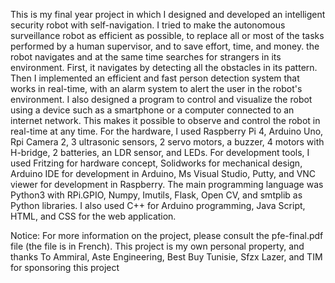 This is my final year project in which I designed and developed an intelligent security robot with self-navigation.
I tried to make the autonomous surveillance robot as efficient as possible, to replace all or most of the tasks performed by a human supervisor, and to save effort, time, and money. the robot navigates and at the same time searches for strangers in its environment. First, it navigates by detecting all the obstacles in its pattern. Then I implemented an efficient and fast person detection system that works in real-time, with an alarm system to alert the user in the robot's environment. I also designed a program to control and visualize the robot using a device such as a smartphone or a computer connected to an internet network. This makes it possible to observe and control the robot in real-time at any time.
For the hardware, I used Raspberry Pi 4, Arduino Uno, Rpi Camera 2, 3 ultrasonic sensors, 2 servo motors, a buzzer, 4 motors with H-bridge, 2 batteries, an LDR sensor, and LEDs.
For development tools, I used Fritzing for hardware concept, Solidworks for mechanical design, Arduino IDE for development in Arduino, Ms Visual Studio, Putty, and VNC viewer for development in Raspberry.
The main programming language was Python3 with RPi.GPIO, Numpy, Imutils, Flask, Open CV, and smtplib as Python libraries. I also used C++ for Arduino programming, Java Script, HTML, and CSS for the web application.

Notice:
For more information on the project, please consult the pfe-final.pdf file (the file is in French).
This project is my own personal property, and thanks To Ammiral, Aste Engineering, Best Buy Tunisie, Sfzx Lazer, and TIM for sponsoring this project
